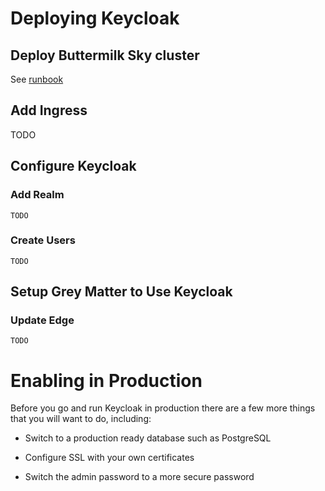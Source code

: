 # Deploying Keycloak

## Deploy Buttermilk Sky cluster

See [runbook](https://github.com/greymatter-io/buttermilk-sky/blob/master/docs/content/runbooks/kops_cluster.md)

## Add Ingress

TODO

## Configure Keycloak

### Add Realm

	TODO

### Create Users

	TODO

## Setup Grey Matter to Use Keycloak

### Update Edge
	
	TODO


# Enabling in Production

Before you go and run Keycloak in production there are a few more things that you will want to do, including:

- Switch to a production ready database such as PostgreSQL

- Configure SSL with your own certificates

- Switch the admin password to a more secure password